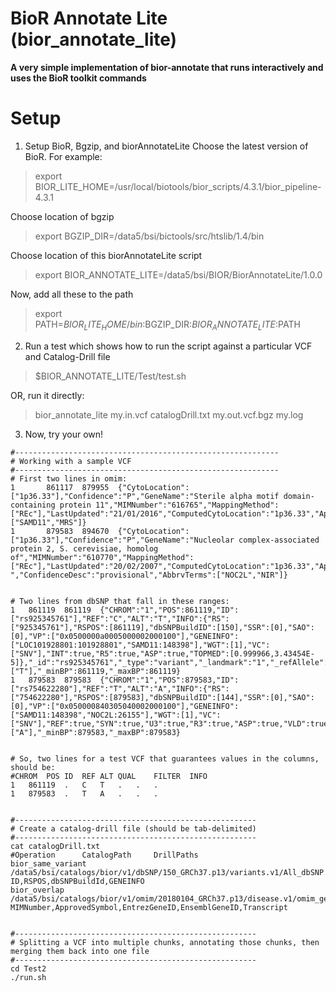 # BioR Annotate Lite (bior_annotate_lite)
**A very simple implementation of bior-annotate that runs interactively and uses the BioR toolkit commands**

# Setup
1) Setup BioR, Bgzip, and biorAnnotateLite
Choose the latest version of BioR.  For example:
> export BIOR_LITE_HOME=/usr/local/biotools/bior_scripts/4.3.1/bior_pipeline-4.3.1

Choose location of bgzip
> export BGZIP_DIR=/data5/bsi/bictools/src/htslib/1.4/bin

Choose location of this biorAnnotateLite script
> export BIOR_ANNOTATE_LITE=/data5/bsi/BIOR/BiorAnnotateLite/1.0.0

Now, add all these to the path
> export PATH=$BIOR_LITE_HOME/bin:$BGZIP_DIR:$BIOR_ANNOTATE_LITE:$PATH



2) Run a test which shows how to run the script against a particular VCF and Catalog-Drill file
> $BIOR_ANNOTATE_LITE/Test/test.sh

OR, run it directly:
> bior_annotate_lite  my.in.vcf catalogDrill.txt  my.out.vcf.bgz  my.log



3) Now, try your own!

```
#-----------------------------------------------------------
# Working with a sample VCF 
#-----------------------------------------------------------
# First two lines in omim:
1       861117  879955  {"CytoLocation":["1p36.33"],"Confidence":"P","GeneName":"Sterile alpha motif domain-containing protein 11","MIMNumber":"616765","MappingMethod":["REc"],"LastUpdated":"21/01/2016","ComputedCytoLocation":"1p36.33","ApprovedSymbol":"SAMD11","EntrezGeneID":"148398","EnsemblGeneID":"ENSG00000187634","_maxBP":879955,"_landmark":"1","_minBP":861117,"BuildComment":"ApprovedSymbol","Transcript":"ENST00000342066","_strand":"+","ConfidenceDesc":"provisional","AbbrvTerms":["SAMD11","MRS"]}
1       879583  894670  {"CytoLocation":["1p36.33"],"Confidence":"P","GeneName":"Nucleolar complex-associated protein 2, S. cerevisiae, homolog of","MIMNumber":"610770","MappingMethod":["REc"],"LastUpdated":"20/02/2007","ComputedCytoLocation":"1p36.33","ApprovedSymbol":"NOC2L","EntrezGeneID":"26155","EnsemblGeneID":"ENSG00000188976","_maxBP":894670,"_landmark":"1","_minBP":879583,"BuildComment":"ApprovedSymbol","Transcript":"ENST00000327044","_strand":"-","ConfidenceDesc":"provisional","AbbrvTerms":["NOC2L","NIR"]}


# Two lines from dbSNP that fall in these ranges:
1	861119	861119	{"CHROM":"1","POS":861119,"ID":["rs925345761"],"REF":"C","ALT":"T","INFO":{"RS":["925345761"],"RSPOS":[861119],"dbSNPBuildID":[150],"SSR":[0],"SAO":[0],"VP":["0x0500000a0005000002000100"],"GENEINFO":["LOC101928801:101928801","SAMD11:148398"],"WGT":[1],"VC":["SNV"],"INT":true,"R5":true,"ASP":true,"TOPMED":[0.999966,3.43454E-5]},"_id":"rs925345761","_type":"variant","_landmark":"1","_refAllele":"C","_altAlleles":["T"],"_minBP":861119,"_maxBP":861119}
1	879583	879583	{"CHROM":"1","POS":879583,"ID":["rs754622280"],"REF":"T","ALT":"A","INFO":{"RS":["754622280"],"RSPOS":[879583],"dbSNPBuildID":[144],"SSR":[0],"SAO":[0],"VP":["0x050000840305040002000100"],"GENEINFO":["SAMD11:148398","NOC2L:26155"],"WGT":[1],"VC":["SNV"],"REF":true,"SYN":true,"U3":true,"R3":true,"ASP":true,"VLD":true},"_id":"rs754622280","_type":"variant","_landmark":"1","_refAllele":"T","_altAlleles":["A"],"_minBP":879583,"_maxBP":879583}


# So, two lines for a test VCF that guarantees values in the columns, should be:
#CHROM	POS	ID	REF	ALT	QUAL	FILTER	INFO
1	861119	.	C	T	.	.	.
1	879583	.	T	A	.	.	.


#------------------------------------------------------
# Create a catalog-drill file (should be tab-delimited)
#------------------------------------------------------
cat catalogDrill.txt
#Operation      CatalogPath     DrillPaths
bior_same_variant       /data5/bsi/catalogs/bior/v1/dbSNP/150_GRCh37.p13/variants.v1/All_dbSNP.tsv.bgz  ID,RSPOS,dbSNPBuildId,GENEINFO
bior_overlap    /data5/bsi/catalogs/bior/v1/omim/20180104_GRCh37.p13/disease.v1/omim_genes.tsv.bgz      MIMNumber,ApprovedSymbol,EntrezGeneID,EnsemblGeneID,Transcript


#------------------------------------------------------
# Splitting a VCF into multiple chunks, annotating those chunks, then merging them back into one file
#------------------------------------------------------
cd Test2
./run.sh

```
